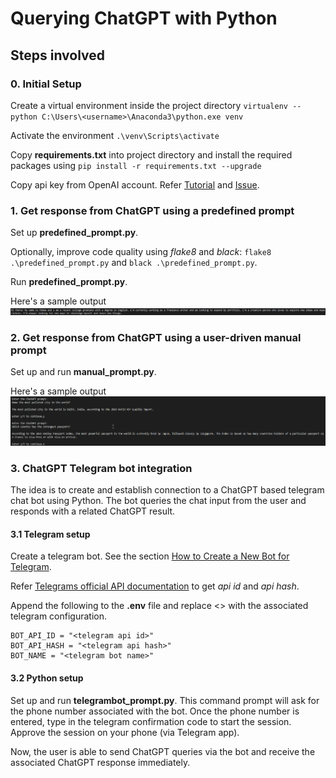 # Querying ChatGPT with Python 

## Steps involved

### 0. Initial Setup

Create a virtual environment inside the project directory `virtualenv --python C:\Users\<username>\Anaconda3\python.exe venv`

Activate the environment `.\venv\Scripts\activate`

Copy **requirements.txt** into project directory and install the required packages using `pip install -r requirements.txt --upgrade`

Copy api key from OpenAI account. Refer [Tutorial](https://blog.enterprisedna.co/how-to-use-chatgpt-for-python/) and [Issue](https://community.openai.com/t/openai-error-invalidrequesterror-this-is-a-chat-model-and-not-supported-in-the-v1-completions-endpoint-did-you-mean-to-use-v1-chat-completions/314977).

### 1. Get response from ChatGPT using a predefined prompt

Set up **predefined_prompt.py**.

Optionally, improve code quality using *flake8* and *black*: `flake8 .\predefined_prompt.py` and `black .\predefined_prompt.py`.

Run **predefined_prompt.py**.

Here's a sample output
![](./images/output_predefined_prompt_py.png?raw=true "output_predefined_prompt")

### 2. Get response from ChatGPT using a user-driven manual prompt

Set up and run **manual_prompt.py**.

Here's a sample output
![](./images/output_manual_prompt_py.png?raw=true "output_manual_prompt")

### 3. ChatGPT Telegram bot integration

The idea is to create and establish connection to a ChatGPT based telegram chat bot using Python. The bot queries the chat input from the user and responds with a related ChatGPT result.

#### 3.1 Telegram setup

Create a telegram bot. See the section [How to Create a New Bot for Telegram](https://sendpulse.com/knowledge-base/chatbot/telegram/create-telegram-chatbot).

Refer [Telegrams official API documentation](https://core.telegram.org/api/obtaining_api_id) to get *api id* and *api hash*. 

Append the following to the **.env** file and replace <> with the associated telegram configuration.

```Dotenv
BOT_API_ID = "<telegram api id>"
BOT_API_HASH = "<telegram api hash>"
BOT_NAME = "<telegram bot name>"
```

#### 3.2 Python setup

Set up and run **telegrambot_prompt.py**. This command prompt will ask for the phone number associated with the bot. Once the phone number is entered, type in the telegram confirmation code to start the session. Approve the session on your phone (via Telegram app).

Now, the user is able to send ChatGPT queries via the bot and receive the associated ChatGPT response immediately.

